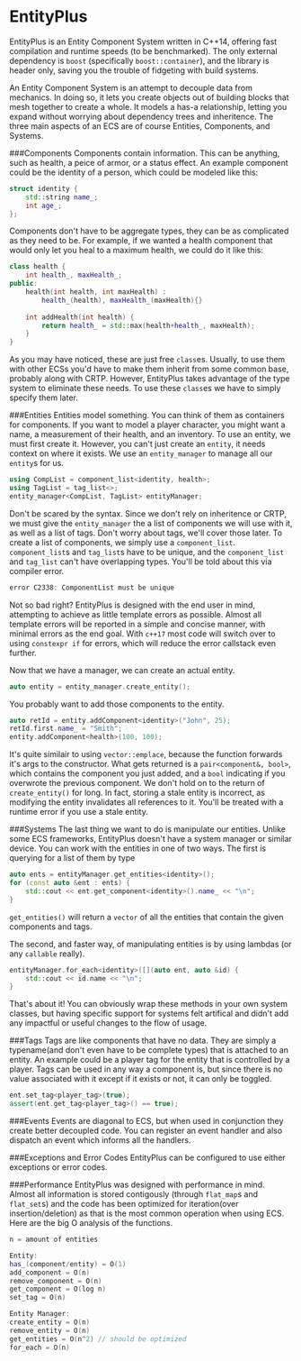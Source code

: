 # EntityPlus
EntityPlus is an Entity Component System written in C++14, offering fast compilation and runtime speeds (to be benchmarked). The only external dependency is `boost` (specifically `boost::container`), and the library is header only, saving you the trouble of fidgeting with build systems.

An Entity Component System is an attempt to decouple data from mechanics. In doing so, it lets you create objects out of building blocks that mesh together to create a whole. It models a has-a relationship, letting you expand without worrying about dependency trees and inheritence. The three main aspects of an ECS are of course Entities, Components, and Systems.

###Components
Components contain information. This can be anything, such as health, a peice of armor, or a status effect. An example component could be the identity of a person, which could be modeled like this:
```c++
struct identity {
    std::string name_;
    int age_;
};
```
Components don't have to be aggregate types, they can be as complicated as they need to be. For example, if we wanted a health component that would only let you heal to a maximum health, we could do it like this:
```c++
class health {
    int health_, maxHealth_;
public:
    health(int health, int maxHealth) :
        health_(health), maxHealth_(maxHealth){}
    
    int addHealth(int health) {
        return health_ = std::max(health+health_, maxHealth);
    }
}
```
As you may have noticed, these are just free `class`es. Usually, to use them with other ECSs you'd have to make them inherit from some common base, probably along with CRTP. However, EntityPlus takes advantage of the type system to eliminate these needs. To use these `class`es we have to simply specify them later.

###Entities
Entities model something. You can think of them as containers for components. If you want to model a player character, you might want a name, a measurement of their health, and an inventory. To use an entity, we must first create it. However, you can't just create an `entity`, it needs context on where it exists. We use an `entity_manager` to manage all our `entity`s for us.
```c++
using CompList = component_list<identity, health>;
using TagList = tag_list<>;
entity_manager<CompList, TagList> entityManager;
```
Don't be scared by the syntax. Since we don't rely on inheritence or CRTP, we must give the `entity_manager` the a list of components we will use with it, as well as a list of tags. Don't worry about tags, we'll cover those later. To create a list of components, we simply use a `component_list`. `component_list`s and `tag_list`s have to be unique, and the `component_list` and `tag_list` can't have overlapping types. You'll be told about this via compiler error.
```c++
error C2338: ComponentList must be unique
```
Not so bad right? EntityPlus is designed with the end user in mind, attempting to achieve as little template errors as possible. Almost all template errors will be reported in a simple and concise manner, with minimal errors as the end goal. With `c++17` most code will switch over to using `constexpr if` for errors, which will reduce the error callstack even further.

Now that we have a manager, we can create an actual entity.
```c++
auto entity = entity_manager.create_entity();
```
You probably want to add those components to the entity.
```c++
auto retId = entity.addComponent<identity>("John", 25);
retId.first.name_ = "Smith";
entity.addComponent<health>(100, 100);
```
It's quite similair to using `vector::emplace`, because the function forwards it's args to the constructor. What gets returned is a `pair<component&, bool>`, which contains the component you just added, and a `bool` indicating if you overwrote the previous component. We don't hold on to the return of `create_entity()` for long. In fact, storing a stale entity is incorrect, as modifying the entity invalidates all references to it. You'll be treated with a runtime error if you use a stale entity.

###Systems
The last thing we want to do is manipulate our entities. Unlike some ECS frameworks, EntityPlus doesn't have a system manager or similar device. You can work with the entities in one of two ways. The first is querying for a list of them by type
```c++
auto ents = entityManager.get_entities<identity>();
for (const auto &ent : ents) {
    std::cout << ent.get_component<identity>().name_ << "\n";
}
```
`get_entities()` will return a `vector` of all the entities that contain the given components and tags.

The second, and faster way, of manipulating entities is by using lambdas (or any `callable` really).
```c++
entityManager.for_each<identity>([](auto ent, auto &id) {
    std::cout << id.name << "\n";
}
```
That's about it! You can obviously wrap these methods in your own system classes, but having specific support for systems felt artifical and didn't add any impactful or useful changes to the flow of usage.

###Tags
Tags are like components that have no data. They are simply a typename(and don't even have to be complete types) that is attached to an entity. An example could be a player tag for the entity that is controlled by a player. Tags can be used in any way a component is, but since there is no value associated with it except if it exists or not, it can only be toggled.

```c++
ent.set_tag<player_tag>(true);
assert(ent.get_tag<player_tag>() == true);
```

###Events
Events are diagonal to ECS, but when used in conjunction they create better decoupled code. You can register an event handler and also dispatch an event which informs all the handlers.

###Exceptions and Error Codes
EntityPlus can be configured to use either exceptions or error codes.

###Performance
EntityPlus was designed with performance in mind. Almost all information is stored contigously (through `flat_map`s and `flat_set`s) and the code has been optimized for iteration(over insertion/deletion) as that is the most common operation when using ECS. Here are the big O analysis of the functions.

```c++
n = amount of entities

Entity:
has_(component/entity) = O(1)
add_component = O(n)
remove_component = O(n)
get_component = O(log n)
set_tag = O(n)

Entity Manager:
create_entity = O(n)
remove_entity = O(n)
get_entities = O(n^2) // should be optimized
for_each = O(n)
```
